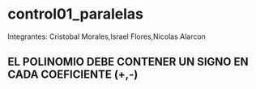 # control01_paralelas
Integrantes: Cristobal Morales,Israel Flores,Nicolas Alarcon 

## EL POLINOMIO DEBE CONTENER UN SIGNO EN CADA COEFICIENTE (+,-) 


